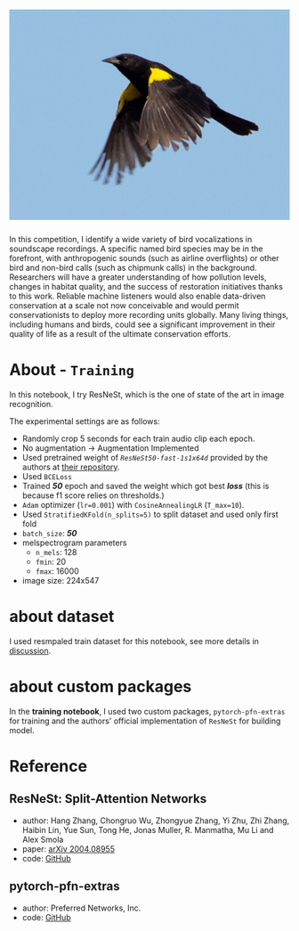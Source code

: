 # ![Cornell-Birdcall-Identification](Bird.jpg)
In this competition, I identify a wide variety of bird vocalizations in soundscape recordings. A specific named bird species may be in the forefront, with anthropogenic sounds (such as airline overflights) or other bird and non-bird calls (such as chipmunk calls) in the background. Researchers will have a greater understanding of how pollution levels, changes in habitat quality, and the success of restoration initiatives thanks to this work. Reliable machine listeners would also enable data-driven conservation at a scale not now conceivable and would permit conservationists to deploy more recording units globally. Many living things, including humans and birds, could see a significant improvement in their quality of life as a result of the ultimate conservation efforts.


# About - `Training`

In this notebook, I try ResNeSt, which is the one of state of the art in image recognition.

The experimental settings are as follows:

* Randomly crop 5 seconds for each train audio clip each epoch.
* No augmentation -> Augmentation Implemented
* Used pretrained weight of _`ResNeSt50-fast-1s1x64d`_ provided by the authors at [their repository](https://github.com/zhanghang1989/ResNeSt).
* Used `BCELoss`
* Trained **_50_** epoch and saved the weight which got best **_loss_** (this is because f1 score relies on thresholds.)
* `Adam` optimizer (`lr=0.001`) with `CosineAnnealingLR` (`T_max=10`).
* Used `StratifiedKFold(n_splits=5)` to split dataset and used only first fold
* `batch_size`: **_50_**
* melspectrogram parameters
  - `n_mels`: 128
  - `fmin`: 20
  - `fmax`: 16000
* image size: 224x547

# about dataset
I used resmpaled train dataset for this notebook, see more details in [discussion]('https://www.kaggle.com/c/birdsong-recognition/discussion/164197').


# about custom packages
In the **training notebook**, I used two custom packages, `pytorch-pfn-extras` for training and the authors' official implementation of `ResNeSt` for building model.  

# Reference
## ResNeSt: Split-Attention Networks
* author: Hang Zhang, Chongruo Wu, Zhongyue Zhang, Yi Zhu, Zhi Zhang, Haibin Lin, Yue Sun, Tong He, Jonas Muller, R. Manmatha, Mu Li and Alex Smola 
* paper: [arXiv 2004.08955](https://arxiv.org/abs/2004.08955)
* code: [GitHub](https://github.com/koukyo1994/kaggle-birdcall-resnet-baseline-training)

## pytorch-pfn-extras
* author: Preferred Networks, Inc.
* code: [GitHub](https://github.com/pfnet/pytorch-pfn-extras)
